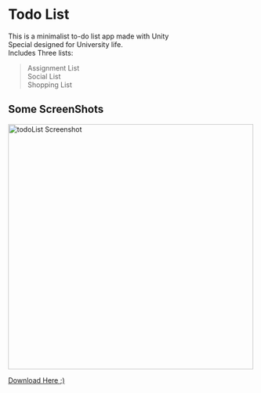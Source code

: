 # Todo List

This is a minimalist to-do list app made with Unity   
Special designed for University life.   
Includes Three lists:   

>Assignment List   
>Social List  
>Shopping List  
## Some ScreenShots
<img src="[img_girl.jpg](https://github.com/AmousQiu/Todo-List/blob/master/1.jpg)" alt="todoList Screenshot" style="width:500px;">

[Download Here ;)](https://github.com/AmousQiu/Todo-List/blob/master/todotest.apk)